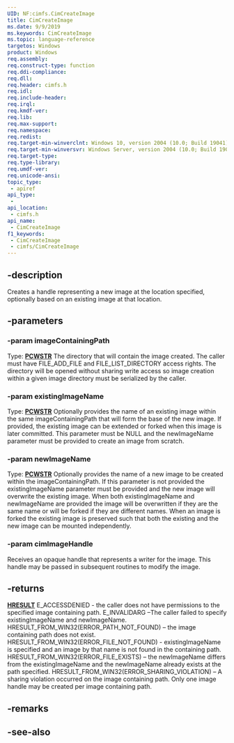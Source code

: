 ```yaml
---
UID: NF:cimfs.CimCreateImage
title: CimCreateImage
ms.date: 9/9/2019
ms.keywords: CimCreateImage
ms.topic: language-reference
targetos: Windows
product: Windows
req.assembly: 
req.construct-type: function
req.ddi-compliance: 
req.dll: 
req.header: cimfs.h
req.idl: 
req.include-header: 
req.irql: 
req.kmdf-ver: 
req.lib: 
req.max-support: 
req.namespace: 
req.redist: 
req.target-min-winverclnt: Windows 10, version 2004 (10.0; Build 19041)
req.target-min-winversvr: Windows Server, version 2004 (10.0; Build 19041)
req.target-type: 
req.type-library: 
req.umdf-ver: 
req.unicode-ansi: 
topic_type:
 - apiref
api_type:
 - 
api_location:
 - cimfs.h
api_name:
 - CimCreateImage
f1_keywords:
 - CimCreateImage
 - cimfs/CimCreateImage
---
```


## -description

Creates a handle representing a new image at the location specified, optionally based on an existing image at that location.

## -parameters

### -param imageContainingPath

Type: **[PCWSTR](/windows/desktop/winprog/windows-data-types)**
The directory that will contain the image created. The caller must have FILE_ADD_FILE and FILE_LIST_DIRECTORY access rights. The directory will be opened without sharing write access so image creation within a given image directory must be serialized by the caller.

### -param existingImageName

Type: **[PCWSTR](/windows/desktop/winprog/windows-data-types)**
Optionally provides the name of an existing image within the same imageContainingPath that will form the base of the new image. If provided, the existing image can be extended or forked when this image is later committed. This parameter must be NULL and the newImageName parameter must be provided to create an image from scratch.

### -param newImageName

Type: **[PCWSTR](/windows/desktop/winprog/windows-data-types)**
Optionally provides the name of a new image to be created within the imageContainingPath. If this parameter is not provided the existingImageName parameter must be provided and the new image will overwrite the existing image. When both existingImageName and newImageName are provided the image will be overwritten if they are the same name or will be forked if they are different names.
When an image is forked the existing image is preserved such that both the existing and the new image can be mounted independently.

### -param cimImageHandle

Receives an opaque handle that represents a writer for the image. This handle may be passed in subsequent routines to modify the image.

## -returns

**[HRESULT](/windows/desktop/winprog/windows-data-types)**
E_ACCESSDENIED - the caller does not have permissions to the specified image containing path.
E_INVALIDARG –The caller failed to specify existingImageName and newImageName.
HRESULT_FROM_WIN32(ERROR_PATH_NOT_FOUND) – the image containing path does not exist.
HRESULT_FROM_WIN32(ERROR_FILE_NOT_FOUND) - existingImageName is specified and an image by that name is not found in the containing path.
HRESULT_FROM_WIN32(ERROR_FILE_EXISTS) – the newImageName differs from the existingImageName and the newImageName already exists at the path specified.
HRESULT_FROM_WIN32(ERROR_SHARING_VIOLATION) – A sharing violation occurred on the image containing path. Only one image handle may be created per image containing path.

## -remarks

## -see-also